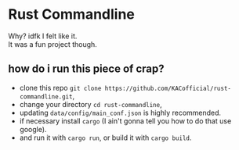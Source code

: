 # Rust Commandline

Why? idfk I felt like it.  
It was a fun project though.

## how do i run this piece of crap?

- clone this repo `git clone https://github.com/KACofficial/rust-commandline.git`,
- change your directory `cd rust-commandline`,
- updating `data/config/main_conf.json` is highly recommended.
- if necessary install `cargo` (I ain't gonna tell you how to do that use google).
- and run it with `cargo run`, or build it with `cargo build`.